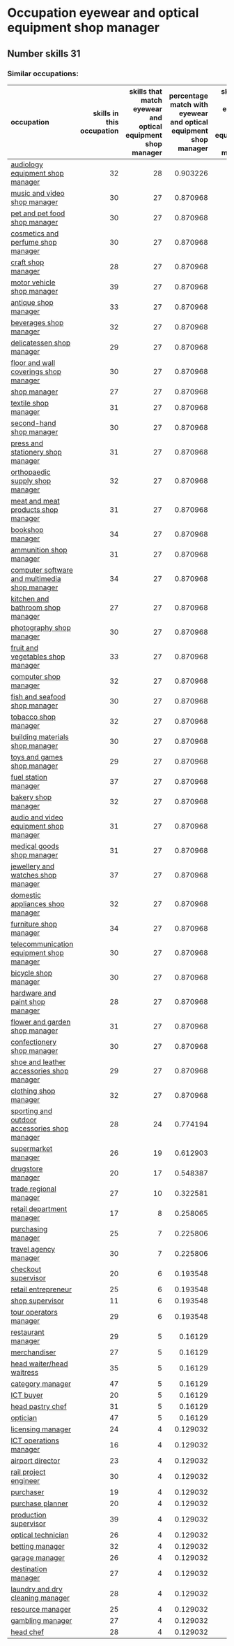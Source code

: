 # Occupation eyewear and optical equipment shop manager
## Number skills 31
### Similar occupations:
| occupation                                                                                        |   skills in this occupation |   skills that match eyewear and optical equipment shop manager |   percentage match with eyewear and optical equipment shop manager |   skills not in eyewear and optical equipment shop manager |
|:--------------------------------------------------------------------------------------------------|----------------------------:|---------------------------------------------------------------:|-------------------------------------------------------------------:|-----------------------------------------------------------:|
| [audiology equipment shop manager](audiology_equipment_shop_manager.md)                           |                          32 |                                                             28 |                                                           0.903226 |                                                          4 |
| [music and video shop manager](music_and_video_shop_manager.md)                                   |                          30 |                                                             27 |                                                           0.870968 |                                                          3 |
| [pet and pet food shop manager](pet_and_pet_food_shop_manager.md)                                 |                          30 |                                                             27 |                                                           0.870968 |                                                          3 |
| [cosmetics and perfume shop manager](cosmetics_and_perfume_shop_manager.md)                       |                          30 |                                                             27 |                                                           0.870968 |                                                          3 |
| [craft shop manager](craft_shop_manager.md)                                                       |                          28 |                                                             27 |                                                           0.870968 |                                                          1 |
| [motor vehicle shop manager](motor_vehicle_shop_manager.md)                                       |                          39 |                                                             27 |                                                           0.870968 |                                                         12 |
| [antique shop manager](antique_shop_manager.md)                                                   |                          33 |                                                             27 |                                                           0.870968 |                                                          6 |
| [beverages shop manager](beverages_shop_manager.md)                                               |                          32 |                                                             27 |                                                           0.870968 |                                                          5 |
| [delicatessen shop manager](delicatessen_shop_manager.md)                                         |                          29 |                                                             27 |                                                           0.870968 |                                                          2 |
| [floor and wall coverings shop manager](floor_and_wall_coverings_shop_manager.md)                 |                          30 |                                                             27 |                                                           0.870968 |                                                          3 |
| [shop manager](shop_manager.md)                                                                   |                          27 |                                                             27 |                                                           0.870968 |                                                          0 |
| [textile shop manager](textile_shop_manager.md)                                                   |                          31 |                                                             27 |                                                           0.870968 |                                                          4 |
| [second-hand shop manager](second-hand_shop_manager.md)                                           |                          30 |                                                             27 |                                                           0.870968 |                                                          3 |
| [press and stationery shop manager](press_and_stationery_shop_manager.md)                         |                          31 |                                                             27 |                                                           0.870968 |                                                          4 |
| [orthopaedic supply shop manager](orthopaedic_supply_shop_manager.md)                             |                          32 |                                                             27 |                                                           0.870968 |                                                          5 |
| [meat and meat products shop manager](meat_and_meat_products_shop_manager.md)                     |                          31 |                                                             27 |                                                           0.870968 |                                                          4 |
| [bookshop manager](bookshop_manager.md)                                                           |                          34 |                                                             27 |                                                           0.870968 |                                                          7 |
| [ammunition shop manager](ammunition_shop_manager.md)                                             |                          31 |                                                             27 |                                                           0.870968 |                                                          4 |
| [computer software and multimedia shop manager](computer_software_and_multimedia_shop_manager.md) |                          34 |                                                             27 |                                                           0.870968 |                                                          7 |
| [kitchen and bathroom shop manager](kitchen_and_bathroom_shop_manager.md)                         |                          27 |                                                             27 |                                                           0.870968 |                                                          0 |
| [photography shop manager](photography_shop_manager.md)                                           |                          30 |                                                             27 |                                                           0.870968 |                                                          3 |
| [fruit and vegetables shop manager](fruit_and_vegetables_shop_manager.md)                         |                          33 |                                                             27 |                                                           0.870968 |                                                          6 |
| [computer shop manager](computer_shop_manager.md)                                                 |                          32 |                                                             27 |                                                           0.870968 |                                                          5 |
| [fish and seafood shop manager](fish_and_seafood_shop_manager.md)                                 |                          30 |                                                             27 |                                                           0.870968 |                                                          3 |
| [tobacco shop manager](tobacco_shop_manager.md)                                                   |                          32 |                                                             27 |                                                           0.870968 |                                                          5 |
| [building materials shop manager](building_materials_shop_manager.md)                             |                          30 |                                                             27 |                                                           0.870968 |                                                          3 |
| [toys and games shop manager](toys_and_games_shop_manager.md)                                     |                          29 |                                                             27 |                                                           0.870968 |                                                          2 |
| [fuel station manager](fuel_station_manager.md)                                                   |                          37 |                                                             27 |                                                           0.870968 |                                                         10 |
| [bakery shop manager](bakery_shop_manager.md)                                                     |                          32 |                                                             27 |                                                           0.870968 |                                                          5 |
| [audio and video equipment shop manager](audio_and_video_equipment_shop_manager.md)               |                          31 |                                                             27 |                                                           0.870968 |                                                          4 |
| [medical goods shop manager](medical_goods_shop_manager.md)                                       |                          31 |                                                             27 |                                                           0.870968 |                                                          4 |
| [jewellery and watches shop manager](jewellery_and_watches_shop_manager.md)                       |                          37 |                                                             27 |                                                           0.870968 |                                                         10 |
| [domestic appliances shop manager](domestic_appliances_shop_manager.md)                           |                          32 |                                                             27 |                                                           0.870968 |                                                          5 |
| [furniture shop manager](furniture_shop_manager.md)                                               |                          34 |                                                             27 |                                                           0.870968 |                                                          7 |
| [telecommunication equipment shop manager](telecommunication_equipment_shop_manager.md)           |                          30 |                                                             27 |                                                           0.870968 |                                                          3 |
| [bicycle shop manager](bicycle_shop_manager.md)                                                   |                          30 |                                                             27 |                                                           0.870968 |                                                          3 |
| [hardware and paint shop manager](hardware_and_paint_shop_manager.md)                             |                          28 |                                                             27 |                                                           0.870968 |                                                          1 |
| [flower and garden shop manager](flower_and_garden_shop_manager.md)                               |                          31 |                                                             27 |                                                           0.870968 |                                                          4 |
| [confectionery shop manager](confectionery_shop_manager.md)                                       |                          30 |                                                             27 |                                                           0.870968 |                                                          3 |
| [shoe and leather accessories shop manager](shoe_and_leather_accessories_shop_manager.md)         |                          29 |                                                             27 |                                                           0.870968 |                                                          2 |
| [clothing shop manager](clothing_shop_manager.md)                                                 |                          32 |                                                             27 |                                                           0.870968 |                                                          5 |
| [sporting and outdoor accessories shop manager](sporting_and_outdoor_accessories_shop_manager.md) |                          28 |                                                             24 |                                                           0.774194 |                                                          4 |
| [supermarket manager](supermarket_manager.md)                                                     |                          26 |                                                             19 |                                                           0.612903 |                                                          7 |
| [drugstore manager](drugstore_manager.md)                                                         |                          20 |                                                             17 |                                                           0.548387 |                                                          3 |
| [trade regional manager](trade_regional_manager.md)                                               |                          27 |                                                             10 |                                                           0.322581 |                                                         17 |
| [retail department manager](retail_department_manager.md)                                         |                          17 |                                                              8 |                                                           0.258065 |                                                          9 |
| [purchasing manager](purchasing_manager.md)                                                       |                          25 |                                                              7 |                                                           0.225806 |                                                         18 |
| [travel agency manager](travel_agency_manager.md)                                                 |                          30 |                                                              7 |                                                           0.225806 |                                                         23 |
| [checkout supervisor](checkout_supervisor.md)                                                     |                          20 |                                                              6 |                                                           0.193548 |                                                         14 |
| [retail entrepreneur](retail_entrepreneur.md)                                                     |                          25 |                                                              6 |                                                           0.193548 |                                                         19 |
| [shop supervisor](shop_supervisor.md)                                                             |                          11 |                                                              6 |                                                           0.193548 |                                                          5 |
| [tour operators manager](tour_operators_manager.md)                                               |                          29 |                                                              6 |                                                           0.193548 |                                                         23 |
| [restaurant manager](restaurant_manager.md)                                                       |                          29 |                                                              5 |                                                           0.16129  |                                                         24 |
| [merchandiser](merchandiser.md)                                                                   |                          27 |                                                              5 |                                                           0.16129  |                                                         22 |
| [head waiter/head waitress](head_waiter-head_waitress.md)                                         |                          35 |                                                              5 |                                                           0.16129  |                                                         30 |
| [category manager](category_manager.md)                                                           |                          47 |                                                              5 |                                                           0.16129  |                                                         42 |
| [ICT buyer](ICT_buyer.md)                                                                         |                          20 |                                                              5 |                                                           0.16129  |                                                         15 |
| [head pastry chef](head_pastry_chef.md)                                                           |                          31 |                                                              5 |                                                           0.16129  |                                                         26 |
| [optician](optician.md)                                                                           |                          47 |                                                              5 |                                                           0.16129  |                                                         42 |
| [licensing manager](licensing_manager.md)                                                         |                          24 |                                                              4 |                                                           0.129032 |                                                         20 |
| [ICT operations manager](ICT_operations_manager.md)                                               |                          16 |                                                              4 |                                                           0.129032 |                                                         12 |
| [airport director](airport_director.md)                                                           |                          23 |                                                              4 |                                                           0.129032 |                                                         19 |
| [rail project engineer](rail_project_engineer.md)                                                 |                          30 |                                                              4 |                                                           0.129032 |                                                         26 |
| [purchaser](purchaser.md)                                                                         |                          19 |                                                              4 |                                                           0.129032 |                                                         15 |
| [purchase planner](purchase_planner.md)                                                           |                          20 |                                                              4 |                                                           0.129032 |                                                         16 |
| [production supervisor](production_supervisor.md)                                                 |                          39 |                                                              4 |                                                           0.129032 |                                                         35 |
| [optical technician](optical_technician.md)                                                       |                          26 |                                                              4 |                                                           0.129032 |                                                         22 |
| [betting manager](betting_manager.md)                                                             |                          32 |                                                              4 |                                                           0.129032 |                                                         28 |
| [garage manager](garage_manager.md)                                                               |                          26 |                                                              4 |                                                           0.129032 |                                                         22 |
| [destination manager](destination_manager.md)                                                     |                          27 |                                                              4 |                                                           0.129032 |                                                         23 |
| [laundry and dry cleaning manager](laundry_and_dry_cleaning_manager.md)                           |                          28 |                                                              4 |                                                           0.129032 |                                                         24 |
| [resource manager](resource_manager.md)                                                           |                          25 |                                                              4 |                                                           0.129032 |                                                         21 |
| [gambling manager](gambling_manager.md)                                                           |                          27 |                                                              4 |                                                           0.129032 |                                                         23 |
| [head chef](head_chef.md)                                                                         |                          28 |                                                              4 |                                                           0.129032 |                                                         24 |
